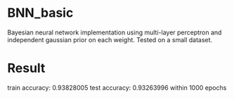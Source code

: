 # BNN_basic
Bayesian neural network implementation using multi-layer perceptron and independent gaussian prior on each weight. Tested on a small dataset. 

# Result
train accuracy:  0.93828005
test accuracy:  0.93263996
within 1000 epochs
